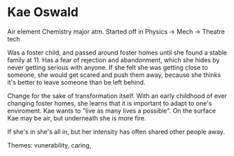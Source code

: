# Kae Oswald

Air element
Chemistry major atm. Started off in Physics -> Mech -> Theatre tech

Was a foster child, and passed around foster homes until she found a stable family at 11.
Has a fear of rejection and abandonment, which she hides by never getting serious with anyone.
If she felt she was getting close to someone, she would get scared and push them away, because she thinks it's better to leave someone than be left behind.

Change for the sake of transformation itself.
With an early childhood of ever changing foster homes, she learns that it is important to adapt to one's enviroment. Kae wants to "live as many lives a possible".
On the surface Kae may be air, but underneath she is more fire.

If she's in she's all in, but her intensity has often shared other people away.

Themes:
vunerability, caring,
